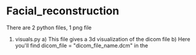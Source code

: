 # Facial_reconstruction

There are 2 python files, 1 png file

1) visuals.py
   a) This file gives a 3d visualization of the dicom file
   b) Here you'll find dicom_file = "dicom_file_name.dcm" in the 

